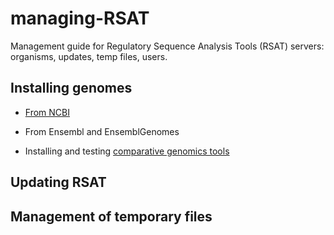 # managing-RSAT

Management guide for Regulatory Sequence Analysis Tools (RSAT) servers: organisms, updates, temp files, users.

## Installing genomes


- [From NCBI](genome_installation/install_organisms_from_ncbi.html)
- From Ensembl and EnsemblGenomes

- Installing and testing [comparative genomics tools](comparative_genomics/comparative_genomics.html)

## Updating RSAT

## Management of temporary files

